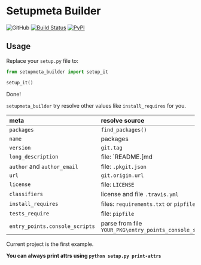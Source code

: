 # Setupmeta Builder

![GitHub](https://img.shields.io/github/license/Cologler/setupmeta_builder-python.svg)
[![Build Status](https://travis-ci.com/Cologler/setupmeta_builder-python.svg?branch=master)](https://travis-ci.com/Cologler/setupmeta_builder-python)
[![PyPI](https://img.shields.io/pypi/v/setupmeta_builder.svg)](https://pypi.org/project/setupmeta_builder/)

## Usage

Replace your `setup.py` file to:

```py
from setupmeta_builder import setup_it

setup_it()
```

Done!

`setupmeta_builder` try resolve other values like `install_requires` for you.

|meta|resolve source|
|:-|:-|
|`packages`|`find_packages()`|
|`name`|packages|
|`version`|`git.tag`|
|`long_description`|file: `README.[md|rst]`|
|`author` and `author_email`|file: `.pkgit.json`|
|`url`|`git.origin.url`|
|`license`|file: `LICENSE`|
|`classifiers`|license and file `.travis.yml`|
|`install_requires`|files: `requirements.txt` or `pipfile`|
|`tests_require`|file: `pipfile`|
|`entry_points.console_scripts`|parse from file `YOUR_PKG\entry_points_console_scripts.py`|

Current project is the first example.

**You can always print attrs using `python setup.py print-attrs`**
